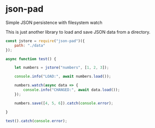 # json-pad
Simple JSON persistence with filesystem watch

This is just another library to load and save JSON data from a directory.

```js
const jstore = require("json-pad")({
    path: "./data"
});

async function test() {

    let numbers = jstore("numbers", [1, 2, 3]);

    console.info("LOAD:", await numbers.load());

    numbers.watch(async data => {
        console.info("CHANGED:", await data.load());
    });

    numbers.save([4, 5, 6]).catch(console.error);

}

test().catch(console.error);
```